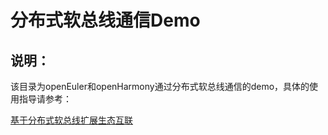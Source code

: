 # 分布式软总线通信Demo

## 说明：

该目录为openEuler和openHarmony通过分布式软总线通信的demo，具体的使用指导请参考：

[基于分布式软总线扩展生态互联](https://docs.openeuler.org/zh/docs/22.03_LTS_SP1/docs/Distributed/%E5%9F%BA%E4%BA%8E%E5%88%86%E5%B8%83%E5%BC%8F%E8%BD%AF%E6%80%BB%E7%BA%BF%E6%89%A9%E5%B1%95%E7%94%9F%E6%80%81%E4%BA%92%E8%81%94.html)


